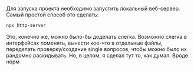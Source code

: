 Для запуска проекта необходимо запустить локальный веб-сервер. Самый простой способ это сделать:

```sh
npx http-server
```


Это, конечно же, можно было-бы доделать слегка. Возможно слегка в интерфейсах поменять, вынести кое-что в отдельные файлы, переделать проверку/создание single вопросов, чтобы можно было их рандомно раскидывать. Но, в целом, я сделал тут то, как думал. 
Вроде норм
